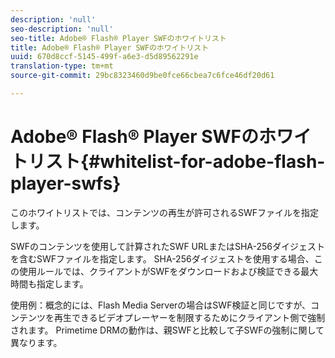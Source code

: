 ```yaml
---
description: 'null'
seo-description: 'null'
seo-title: Adobe® Flash® Player SWFのホワイトリスト
title: Adobe® Flash® Player SWFのホワイトリスト
uuid: 670d8ccf-5145-499f-a6e3-d5d89562291e
translation-type: tm+mt
source-git-commit: 29bc8323460d9be0fce66cbea7c6fce46df20d61

---
```



# Adobe® Flash® Player SWFのホワイトリスト{#whitelist-for-adobe-flash-player-swfs}

このホワイトリストでは、コンテンツの再生が許可されるSWFファイルを指定します。

SWFのコンテンツを使用して計算されたSWF URLまたはSHA-256ダイジェストを含むSWFファイルを指定します。 SHA-256ダイジェストを使用する場合、この使用ルールでは、クライアントがSWFをダウンロードおよび検証できる最大時間も指定します。

使用例：概念的には、Flash Media Serverの場合はSWF検証と同じですが、コンテンツを再生できるビデオプレーヤーを制限するためにクライアント側で強制されます。 Primetime DRMの動作は、親SWFと比較して子SWFの強制に関して異なります。
